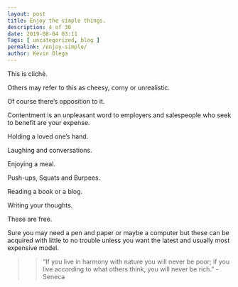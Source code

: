```yaml
--- 
layout: post 
title: Enjoy the simple things.
description: 4 of 30
date: 2019-08-04 03:11
Tags: [ uncategorized, blog ]
permalink: /enjoy-simple/ 
author: Kevin Olega 
--- 
```

This is cliché. 

Others may refer to this as cheesy, corny or unrealistic.

Of course there’s opposition to it.

Contentment is an unpleasant word to employers and salespeople who seek to benefit are your expense.

Holding a loved one’s hand. 

Laughing and conversations. 

Enjoying a meal.

Push-ups, Squats and Burpees.

Reading a book or a blog.

Writing your thoughts.

These are free. 

Sure you may need a pen and paper or maybe a computer but these can be acquired with little to no trouble unless you want the latest and usually most expensive model.

>> “If you live in harmony with nature you will never be poor; if you live according to what others think, you will never be rich.” - Seneca